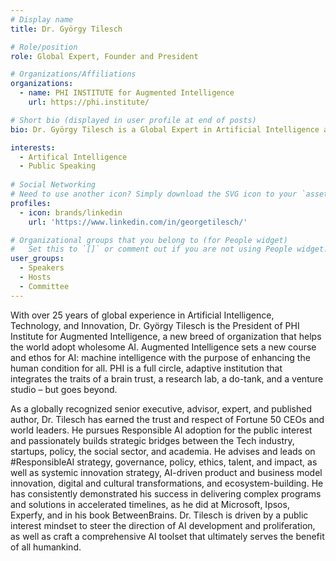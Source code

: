 ```yaml
---
# Display name
title: Dr. György Tilesch

# Role/position
role: Global Expert, Founder and President

# Organizations/Affiliations
organizations:
  - name: PHI INSTITUTE for Augmented Intelligence
    url: https://phi.institute/

# Short bio (displayed in user profile at end of posts)
bio: Dr. György Tilesch is a Global Expert in Artificial Intelligence and the Founder and President of the PHI INSTITUTE for Augmented Intelligence, based in San Francisco.

interests:
  - Artifical Intelligence
  - Public Speaking
  
# Social Networking
# Need to use another icon? Simply download the SVG icon to your `assets/media/icons/` folder.
profiles:
  - icon: brands/linkedin
    url: 'https://www.linkedin.com/in/georgetilesch/'

# Organizational groups that you belong to (for People widget)
#   Set this to `[]` or comment out if you are not using People widget.
user_groups:
  - Speakers
  - Hosts
  - Committee
---
```


With over 25 years of global experience in Artificial Intelligence, Technology, and Innovation, Dr. György Tilesch is the President of PHI Institute for Augmented Intelligence, a new breed of organization that helps the world adopt wholesome AI. Augmented Intelligence sets a new course and ethos for AI: machine intelligence with the purpose of enhancing the human condition for all. PHI is a full circle, adaptive institution that integrates the traits of a brain trust, a research lab, a do-tank, and a venture studio – but goes beyond.

As a globally recognized senior executive, advisor, expert, and published author, Dr. Tilesch has earned the trust and respect of Fortune 50 CEOs and world leaders. He pursues Responsible AI adoption for the public interest and passionately builds strategic bridges between the Tech industry, startups, policy, the social sector, and academia. He advises and leads on #ResponsibleAI strategy, governance, policy, ethics, talent, and impact, as well as systemic innovation strategy, AI-driven product and business model innovation, digital and cultural transformations, and ecosystem-building. He has consistently demonstrated his success in delivering complex programs and solutions in accelerated timelines, as he did at Microsoft, Ipsos, Experfy, and in his book BetweenBrains. Dr. Tilesch is driven by a public interest mindset to steer the direction of AI development and proliferation, as well as craft a comprehensive AI toolset that ultimately serves the benefit of all humankind.